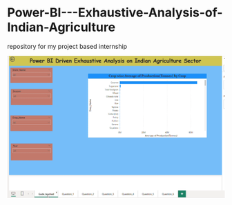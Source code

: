 # Power-BI---Exhaustive-Analysis-of-Indian-Agriculture
repository for my project based internship 

![Week1](Results/Week1.gif)

